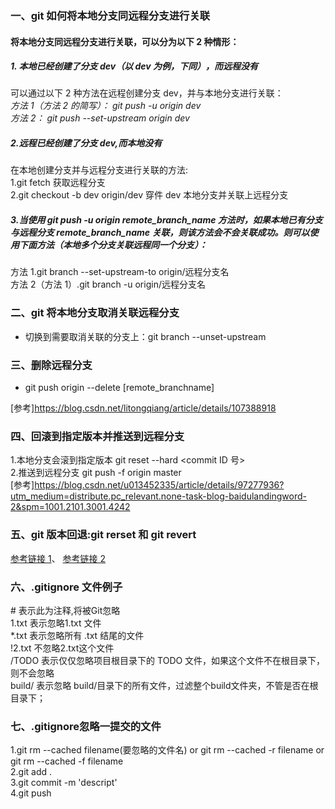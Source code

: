 ### 一、git 如何将本地分支同远程分支进行关联

#### 将本地分支同远程分支进行关联，可以分为以下 2 种情形：

##### 1. 本地已经创建了分支 dev（以 dev 为例，下同），而远程没有

可以通过以下 2 种方法在远程创建分支 dev，并与本地分支进行关联：  
_方法 1（方法 2 的简写）： git push -u origin dev_  
_方法 2： git push --set-upstream origin dev_

##### 2.远程已经创建了分支 dev,而本地没有

在本地创建分支并与远程分支进行关联的方法:  
 1.git fetch 获取远程分支  
 2.git checkout -b dev origin/dev 穿件 dev 本地分支并关联上远程分支

##### 3.当使用 git push -u origin remote_branch_name 方法时，如果本地已有分支与远程分支 remote_branch_name 关联，则该方法会不会关联成功。则可以使用下面方法（本地多个分支关联远程同一个分支）：

方法 1.git branch --set-upstream-to origin/远程分支名  
方法 2（方法 1）.git branch -u origin/远程分支名

### 二、git 将本地分支取消关联远程分支

-   切换到需要取消关联的分支上：git branch --unset-upstream

### 三、删除远程分支

-   git push origin --delete [remote_branchname]

[参考]https://blog.csdn.net/litongqiang/article/details/107388918

### 四、回滚到指定版本并推送到远程分支

1.本地分支会滚到指定版本 git reset --hard <commit ID 号>  
2.推送到远程分支 git push -f origin master  
[参考]https://blog.csdn.net/u013452335/article/details/97277936?utm_medium=distribute.pc_relevant.none-task-blog-baidulandingword-2&spm=1001.2101.3001.4242

### 五、git 版本回退:git rerset 和 git revert

[参考链接 1](https://github.com/includeios/document/issues/12)、
[参考链接 2](https://includeios.github.io/archives/)

### 六、.gitignore 文件例子
\# 表示此为注释,将被Git忽略  
1.txt     表示忽略1.txt 文件  
*.txt    表示忽略所有 .txt 结尾的文件  
!2.txt  不忽略2.txt这个文件  
/TODO  表示仅仅忽略项目根目录下的 TODO 文件，如果这个文件不在根目录下，则不会忽略  
build/   表示忽略 build/目录下的所有文件，过滤整个build文件夹，不管是否在根目录下；

### 七、.gitignore忽略一提交的文件
1.git rm --cached filename(要忽略的文件名) or git rm --cached -r filename or git rm --cached -f filename  
2.git add .  
3.git commit -m 'descript'   
4.git push  